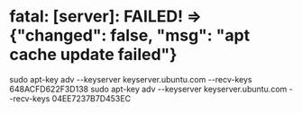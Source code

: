 # fatal: [server]: FAILED! => {"changed": false, "msg": "apt cache update failed"}


sudo apt-key adv --keyserver keyserver.ubuntu.com --recv-keys 648ACFD622F3D138
sudo apt-key adv --keyserver keyserver.ubuntu.com --recv-keys 04EE7237B7D453EC
